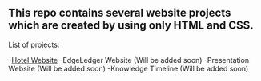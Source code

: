 ## This repo contains several website projects which are created by using only HTML and CSS.

List of projects: 

-[Hotel Website](https://github.com/mydnc/Website-Projects-HtmlCss/Hotel-Website)
-EdgeLedger Website (Will be added soon)
-Presentation Website (Will be added soon)
-Knowledge Timeline (Will be added soon)